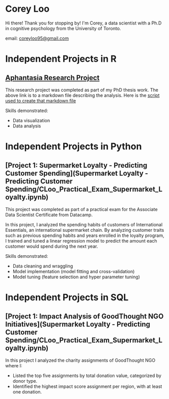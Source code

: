 # Corey Loo

Hi there! Thank you for stopping by!
I'm Corey, a data scientist with a Ph.D in cognitive psychology from the University of Toronto.

email: coreyloo95@gmail.com

# Independent Projects in R

## [Aphantasia Research Project](https://htmlpreview.github.io/?https://github.com/CoreyLoo/CLoo_Online_Portfolio/blob/dcce950bbeff5d67b190d9fa1fb1669ecdf32f2d/Aphantasia_research_project/analysis_aphantasia.html)

This research project was completed as part of my PhD thesis work.
The above link is to a markdown file describing the analysis.
Here is the [script used to create that markdown file](Aphantasia_research_project/aphantasia_research_project.Rmd) 

Skills demonstrated:
- Data visualization
- Data analysis

# Independent Projects in Python

## [Project 1: Supermarket Loyalty - Predicting Customer Spending](Supermarket Loyalty - Predicting Customer Spending/CLoo_Practical_Exam_Supermarket_Loyalty.ipynb)

This project was completed as part of a practical exam for the Associate Data Scientist Certificate from Datacamp.

In this project, I analyzed the spending habits of customers of International Essentials, an international supermarket chain.
By analyzing customer traits such as previous spending habits and years enrolled in the loyalty program, I trained and tuned a linear regression model to predict the amount each customer would spend during the next year.

Skills demonstrated:
- Data cleaning and wraggling
- Model implementation (model fitting and cross-validation)
- Model tuning (feature selection and hyper parameter tuning)

# Independent Projects in SQL

## [Project 1: Impact Analysis of GoodThought NGO Initiatives](Supermarket Loyalty - Predicting Customer Spending/CLoo_Practical_Exam_Supermarket_Loyalty.ipynb)

In this project I analyzed the charity assignments of GoodThought NGO where I:
- Listed the top five assignments by total donation value, categorized by donor type.
- Identified the highest impact score assignment per region, with at least one donation.
